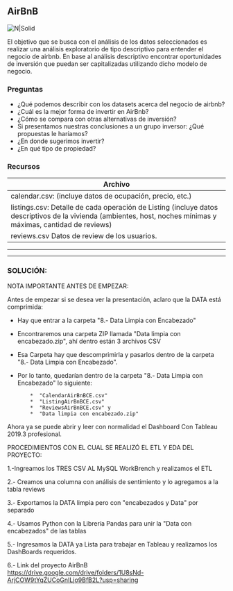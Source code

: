 ## AirBnB

![N|Solid](https://piernine.co/wp-content/uploads/elementor/thumbs/Airbnb-red-lrg-1080x675-1-ph818omam1mv695ypg24xjogcbkjrurf7dgvyjglnk.jpeg)



El objetivo que se busca con el análisis de los datos seleccionados es realizar una análisis exploratorio de tipo descriptivo para entender el negocio de airbnb. 
En base al análisis descriptivo encontrar oportunidades de inversión que puedan ser capitalizadas utilizando dicho modelo de negocio.

### Preguntas 

* ¿Qué podemos describir con los datasets acerca del negocio de airbnb?
* ¿Cuál es la mejor forma de invertir en AirBnb?
* ¿Cómo se compara con otras alternativas de inversión?
* Si presentamos nuestras conclusiones a un grupo inversor: ¿Qué propuestas le haríamos?
* ¿En donde sugerimos invertir?
* ¿En qué tipo de propiedad?

### Recursos
| Archivo
| ------ 
| calendar.csv: (incluye datos de ocupación, precio, etc.)  
| listings.csv: Detalle de cada operación de Listing (incluye datos descriptivos de la vivienda (ambientes, host, noches mínimas y máximas, cantidad de reviews)
| reviews.csv Datos de review de los usuarios.


------

------

### SOLUCIÓN:

NOTA IMPORTANTE ANTES DE EMPEZAR:

Antes de empezar si se desea ver la presentación, aclaro que la DATA está comprimida: 
  * Hay que entrar a la carpeta "8.- Data Limpia con Encabezado"
  * Encontraremos una carpeta ZIP llamada "Data limpia con encabezado.zip", ahí dentro están 3 archivos CSV
  * Esa Carpeta hay que descomprimirla y pasarlos dentro de la carpeta "8.- Data Limpia con Encabezado".
  * Por lo tanto, quedarían dentro de la carpeta "8.- Data Limpia con Encabezado" lo siguiente:
    
            *  "CalendarAirBnBCE.csv"
            *  "ListingAirBnBCE.csv"
            *  "ReviewsAirBnBCE.csv" y
            *  "Data limpia con encabezado.zip"

Ahora ya se puede abrir y leer con normalidad el Dashboard Con Tableau 2019.3 profesional.


PROCEDIMIENTOS CON EL CUAL SE REALIZÓ EL ETL Y EDA DEL PROYECTO:

1.-Ingreamos los TRES CSV AL MySQL WorkBrench y realizamos el ETL

2.- Creamos una columna con análisis de sentimiento y lo agregamos a la tabla reviews

3.- Exportamos la DATA limpia pero con "encabezados y Data" por separado

4.- Usamos Python con la Librería Pandas para unir la "Data con encabezados" de las tablas

5.- Ingresamos la DATA ya Lista para trabajar en Tableau y realizamos los DashBoards requeridos.

6.- Link del proyecto AirBnB
https://drive.google.com/drive/folders/1U8sNd-ArjCOW9tYqZUCoGnILjo9BfB2L?usp=sharing
